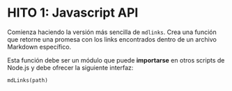 # **HITO 1:** Javascript API

Comienza haciendo la versión más sencilla de `mdlinks`. Crea una función que
retorne una promesa con los links encontrados dentro de un archivo Markdown
específico.

Esta función debe ser un módulo que puede **importarse** en otros scripts de
Node.js y debe ofrecer la siguiente interfaz:

`mdLinks(path)`